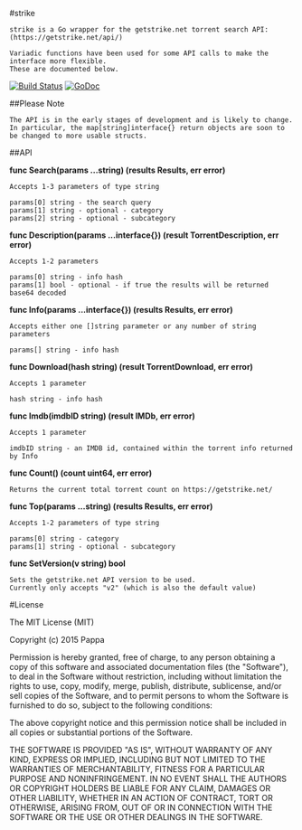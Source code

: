 #strike

    strike is a Go wrapper for the getstrike.net torrent search API: (https://getstrike.net/api/)

    Variadic functions have been used for some API calls to make the interface more flexible.
    These are documented below.

[![Build Status](https://travis-ci.org/Pappa/strike.png)](https://travis-ci.org/Pappa/strike) [![GoDoc](https://godoc.org/github.com/Pappa/strike?status.svg)](https://godoc.org/github.com/Pappa/strike)

##Please Note

    The API is in the early stages of development and is likely to change. 
    In particular, the map[string]interface{} return objects are soon to be changed to more usable structs.

##API

**func Search(params ...string) (results Results, err error)**

    Accepts 1-3 parameters of type string

    params[0] string - the search query
    params[1] string - optional - category
    params[2] string - optional - subcategory

**func Description(params ...interface{}) (result TorrentDescription, err error)**

    Accepts 1-2 parameters

    params[0] string - info hash
    params[1] bool - optional - if true the results will be returned base64 decoded

**func Info(params ...interface{}) (results Results, err error)**

    Accepts either one []string parameter or any number of string parameters

    params[] string - info hash

**func Download(hash string) (result TorrentDownload, err error)**

    Accepts 1 parameter

    hash string - info hash

**func Imdb(imdbID string) (result IMDb, err error)**

    Accepts 1 parameter

    imdbID string - an IMDB id, contained within the torrent info returned by Info

**func Count() (count uint64, err error)**

    Returns the current total torrent count on https://getstrike.net/

**func Top(params ...string) (results Results, err error)**

    Accepts 1-2 parameters of type string

    params[0] string - category
    params[1] string - optional - subcategory

**func SetVersion(v string) bool**

    Sets the getstrike.net API version to be used. 
    Currently only accepts "v2" (which is also the default value)

#License

The MIT License (MIT)

Copyright (c) 2015 Pappa

Permission is hereby granted, free of charge, to any person obtaining a copy
of this software and associated documentation files (the "Software"), to deal
in the Software without restriction, including without limitation the rights
to use, copy, modify, merge, publish, distribute, sublicense, and/or sell
copies of the Software, and to permit persons to whom the Software is
furnished to do so, subject to the following conditions:

The above copyright notice and this permission notice shall be included in all
copies or substantial portions of the Software.

THE SOFTWARE IS PROVIDED "AS IS", WITHOUT WARRANTY OF ANY KIND, EXPRESS OR
IMPLIED, INCLUDING BUT NOT LIMITED TO THE WARRANTIES OF MERCHANTABILITY,
FITNESS FOR A PARTICULAR PURPOSE AND NONINFRINGEMENT. IN NO EVENT SHALL THE
AUTHORS OR COPYRIGHT HOLDERS BE LIABLE FOR ANY CLAIM, DAMAGES OR OTHER
LIABILITY, WHETHER IN AN ACTION OF CONTRACT, TORT OR OTHERWISE, ARISING FROM,
OUT OF OR IN CONNECTION WITH THE SOFTWARE OR THE USE OR OTHER DEALINGS IN THE
SOFTWARE.

